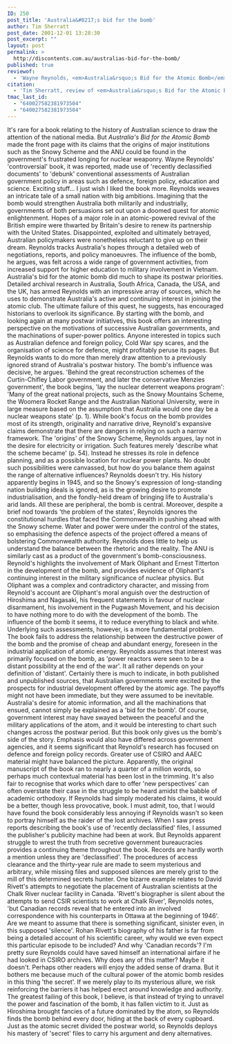 ```yaml
---
ID: 250
post_title: 'Australia&#8217;s bid for the bomb'
author: Tim Sherratt
post_date: 2001-12-01 13:28:30
post_excerpt: ""
layout: post
permalink: >
  http://discontents.com.au/australias-bid-for-the-bomb/
published: true
reviewof:
  - 'Wayne Reynolds, <em>Australia&rsquo;s Bid for the Atomic Bomb</em>, Melbourne: Melbourne University Press, 2000. xi + 284pp, ISBN 0522849148.'
citation:
  - 'Tim Sherratt, review of <em>Australia&rsquo;s Bid for the Atomic Bomb</em>, in <em>Historical Records of Australian Science</em>, vol. 13, no. 4, December 2001, pp. 536-8.'
tmac_last_id:
  - "640027582381973504"
  - "640027582381973504"
---
```

It's rare for a book relating to the history of Australian science to draw the attention of the national media. But *Australia's Bid for the Atomic Bomb* made the front page with its claims that the origins of major institutions such as the Snowy Scheme and the ANU could be found in the government's frustrated longing for nuclear weaponry. Wayne Reynolds' 'controversial' book, it was reported, made use of 'recently declassified documents' to 'debunk' conventional assessments of Australian government policy in areas such as defence, foreign policy, education and science. Exciting stuff... I just wish I liked the book more.<!--more--> Reynolds weaves an intricate tale of a small nation with big ambitions. Imagining that the bomb would strengthen Australia both militarily and industrially, governments of both persuasions set out upon a doomed quest for atomic enlightenment. Hopes of a major role in an atomic-powered revival of the British empire were thwarted by Britain's desire to renew its partnership with the United States. Disappointed, exploited and ultimately betrayed, Australian policymakers were nonetheless reluctant to give up on their dream. Reynolds tracks Australia's hopes through a detailed web of negotiations, reports, and policy manoeuvres. The influence of the bomb, he argues, was felt across a wide range of government activities, from increased support for higher education to military involvement in Vietnam. Australia's bid for the atomic bomb did much to shape its postwar priorities. Detailed archival research in Australia, South Africa, Canada, the USA, and the UK, has armed Reynolds with an impressive array of sources, which he uses to demonstrate Australia's active and continuing interest in joining the atomic club. The ultimate failure of this quest, he suggests, has encouraged historians to overlook its significance. By starting with the bomb, and looking again at many postwar initiatives, this book offers an interesting perspective on the motivations of successive Australian governments, and the machinations of super-power politics. Anyone interested in topics such as Australian defence and foreign policy, Cold War spy scares, and the organisation of science for defence, might profitably peruse its pages. But Reynolds wants to do more than merely draw attention to a previously ignored strand of Australia's postwar history. The bomb's influence was decisive, he argues. 'Behind the great reconstruction schemes of the Curtin-Chifley Labor government, and later the conservative Menzies government', the book begins, 'lay the nuclear deterrent weapons program': 'Many of the great national projects, such as the Snowy Mountains Scheme, the Woomera Rocket Range and the Australian National University, were in large measure based on the assumption that Australia would one day be a nuclear weapons state' (p. 1). While book's focus on the bomb provides most of its strength, originality and narrative drive, Reynold's expansive claims demonstrate that there are dangers in relying on such a narrow framework. The 'origins' of the Snowy Scheme, Reynolds argues, lay not in the desire for electricity or irrigation. Such features merely 'describe what the scheme became' (p. 54). Instead he stresses its role in defence planning, and as a possible location for nuclear power plants. No doubt such possibilities were canvassed, but how do you balance them against the range of alternative influences? Reynolds doesn't try. His history apparently begins in 1945, and so the Snowy's expression of long-standing nation building ideals is ignored, as is the growing desire to promote industrialisation, and the fondly-held dream of bringing life to Australia's arid lands. All these are peripheral, the bomb is central. Moreover, despite a brief nod towards 'the problem of the states', Reynolds ignores the constitutional hurdles that faced the Commonwealth in pushing ahead with the Snowy scheme. Water and power were under the control of the states, so emphasising the defence aspects of the project offered a means of bolstering Commonwealth authority. Reynolds does little to help us understand the balance between the rhetoric and the reality. The ANU is similarly cast as a product of the government's bomb-consciousness. Reynold's highlights the involvement of Mark Oliphant and Ernest Titterton in the development of the bomb, and provides evidence of Oliphant's continuing interest in the military significance of nuclear physics. But Oliphant was a complex and contradictory character, and missing from Reynold's account are Oliphant's moral anguish over the destruction of Hiroshima and Nagasaki, his frequent statements in favour of nuclear disarmament, his involvement in the Pugwash Movement, and his decision to have nothing more to do with the development of the bomb. The influence of the bomb it seems, it to reduce everything to black and white. Underlying such assessments, however, is a more fundamental problem. The book fails to address the relationship between the destructive power of the bomb and the promise of cheap and abundant energy, foreseen in the industrial application of atomic energy. Reynolds assumes that interest was primarily focused on the bomb, as 'power reactors were seen to be a distant possibility at the end of the war'. It all rather depends on your definition of 'distant'. Certainly there is much to indicate, in both published and unpublished sources, that Australian governments were excited by the prospects for industrial development offered by the atomic age. The payoffs might not have been immediate, but they were assumed to be inevitable. Australia's desire for atomic information, and all the machinations that ensued, cannot simply be explained as a 'bid for the bomb'. Of course, government interest may have swayed between the peaceful and the military applications of the atom, and it would be interesting to chart such changes across the postwar period. But this book only gives us the bomb's side of the story. Emphasis would also have differed across government agencies, and it seems significant that Reynold's research has focused on defence and foreign policy records. Greater use of CSIRO and AAEC material might have balanced the picture. Apparently, the original manuscript of the book ran to nearly a quarter of a million words, so perhaps much contextual material has been lost in the trimming. It's also fair to recognise that works which dare to offer 'new perspectives' can often overstate their case in the struggle to be heard amidst the babble of academic orthodoxy. If Reynolds had simply moderated his claims, it would be a better, though less provocative, book. I must admit, too, that I would have found the book considerably less annoying if Reynolds wasn't so keen to portray himself as the raider of the lost archives. When I saw press reports describing the book's use of 'recently declassified' files, I assumed the publisher's publicity machine had been at work. But Reynolds apparent struggle to wrest the truth from secretive government bureaucracies provides a continuing theme throughout the book. Records are hardly worth a mention unless they are 'declassified'. The procedures of access clearance and the thirty-year rule are made to seem mysterious and arbitrary, while missing files and supposed silences are merely grist to the mill of this determined secrets hunter. One bizarre example relates to David Rivett's attempts to negotiate the placement of Australian scientists at the Chalk River nuclear facility in Canada. 'Rivett's biographer is silent about the attempts to send CSIR scientists to work at Chalk River', Reynolds notes, 'but Canadian records reveal that he entered into an involved correspondence with his counterparts in Ottawa at the beginning of 1946'. Are we meant to assume that there is something significant, sinister even, in this supposed 'silence'. Rohan Rivett's biography of his father is far from being a detailed account of his scientific career, why would we even expect this particular episode to be included? And why 'Canadian records'? I'm pretty sure Reynolds could have saved himself an international airfare if he had looked in CSIRO archives. Why does any of this matter? Maybe it doesn't. Perhaps other readers will enjoy the added sense of drama. But it bothers me because much of the cultural power of the atomic bomb resides in this thing 'the secret'. If we merely play to its mysterious allure, we risk reinforcing the barriers it has helped erect around knowledge and authority. The greatest failing of this book, I believe, is that instead of trying to unravel the power and fascination of the bomb, it has fallen victim to it. Just as Hiroshima brought fancies of a future dominated by the atom, so Reynolds finds the bomb behind every door, hiding at the back of every cupboard. Just as the atomic secret divided the postwar world, so Reynolds deploys his mastery of 'secret' files to carry his argument and deny alternatives.